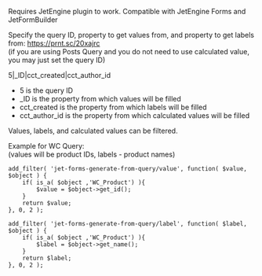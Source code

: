 Requires JetEngine plugin to work.
Compatible with JetEngine Forms and JetFormBuilder

Specify the query ID, property to get values from, and property to get labels from:
https://prnt.sc/20xajrc  
(if you are using Posts Query and you do not need to use calculated value, you may just set the query ID)

5|_ID|cct_created|cct_author_id
- 5 is the query ID
- _ID is the property from which values will be filled
- cct_created is the property from which labels will be filled
- cct_author_id is the property from which calculated values will be filled

Values, labels, and calculated values can be filtered.

Example for WC Query:\
(values will be product IDs, labels - product names)

```
add_filter( 'jet-forms-generate-from-query/value', function( $value, $object ) {
	if( is_a( $object ,'WC_Product') ){
		$value = $object->get_id();
	}
	return $value;
}, 0, 2 );

add_filter( 'jet-forms-generate-from-query/label', function( $label, $object ) {
	if( is_a( $object ,'WC_Product') ){
		$label = $object->get_name();
	}
	return $label;
}, 0, 2 );
```
